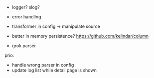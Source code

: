 - logger? slog?
- error handling
- transformer in config -> manipulate source
- better in memory persistence? https://github.com/kelindar/column

- grok parser


prio:
 - handle wrong parser in config
 - update log list while detail page is shown
